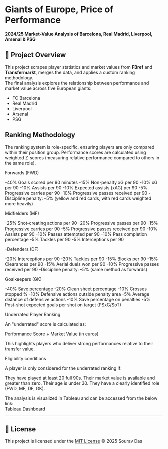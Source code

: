 # Giants of Europe, Price of Performance  
**2024/25 Market-Value Analysis of Barcelona, Real Madrid, Liverpool, Arsenal & PSG**

## 📌 Project Overview
This project scrapes player statistics and market values from **FBref** and **Transfermarkt**, merges the data, and applies a custom ranking methodology.  
The final analysis explores the relationship between performance and market value across five European giants:  
- FC Barcelona  
- Real Madrid  
- Liverpool  
- Arsenal  
- PSG  


## Ranking Methodology

The ranking system is role-specific, ensuring players are only compared within their position group.
Performance scores are calculated using weighted Z-scores (measuring relative performance compared to others in the same role).

Forwards (FWD)

-40% Goals scored per 90 minutes
-15% Non-penalty xG per 90
-10% xG per 90
-10% Assists per 90
-10% Expected assists (xAG) per 90
-5% Progressive carries per 90
-10% Progressive passes received per 90
-Discipline penalty: –5% (yellow and red cards, with red cards weighted more heavily)

Midfielders (MF)

-25% Shot-creating actions per 90
-20% Progressive passes per 90
-15% Progressive carries per 90
-5% Progressive passes received per 90
-10% Assists per 90
-10% Passes attempted per 90
-10% Pass completion percentage
-5% Tackles per 90
-5% Interceptions per 90

-Defenders (DF)

-20% Interceptions per 90
-20% Tackles per 90
-15% Blocks per 90
-15% Clearances per 90
-15% Aerial duels won per 90
-10% Progressive passes received per 90
-Discipline penalty: –5% (same method as forwards)

Goalkeepers (GK)

-40% Save percentage
-20% Clean sheet percentage
-10% Crosses stopped %
-10% Defensive actions outside penalty area
-5% Average distance of defensive actions
-10% Save percentage on penalties
-5% Post-shot expected goals per shot on target (PSxG/SoT)


Underrated Player Ranking

An "underrated" score is calculated as:

Performance Score ÷ Market Value (in euros)

This highlights players who deliver strong performances relative to their transfer value.


Eligibility conditions

A player is only considered for the underrated ranking if:

They have played at least 20 full 90s.
Their market value is available and greater than zero.
Their age is under 30.
They have a clearly identified role (FWD, MF, DF, GK).

The analysis is visualized in Tableau and can be accessed from the below link:  
[Tableau Dashboard](https://public.tableau.com/app/profile/sourav.das3794/viz/FootballMarketValueAnalysis/Intro)

---

## 📜 License
This project is licensed under the [MIT License](LICENSE) © 2025 Sourav Das

